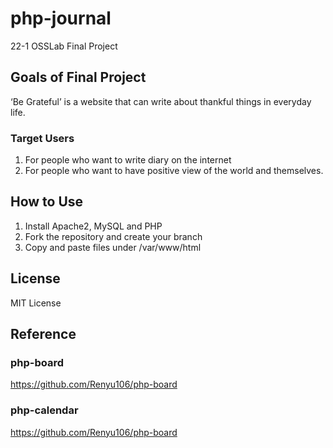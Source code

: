 # php-journal
22-1 OSSLab Final Project
## Goals of Final Project
‘Be Grateful’ is a website that can write about thankful things in everyday life.
### Target Users
1. For people who want to write diary on the internet
2. For people who want to have positive view of the world and themselves.
## How to Use
1. Install Apache2, MySQL and PHP
2. Fork the repository and create your branch
3. Copy and paste files under /var/www/html
## License
MIT License
## Reference
### php-board
https://github.com/Renyu106/php-board
### php-calendar
https://github.com/Renyu106/php-board
